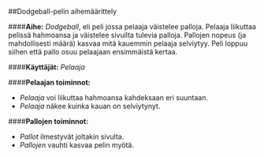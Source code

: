 ##Dodgeball-pelin aihemäärittely

####**Aihe:**
*Dodgeball*, eli peli jossa pelaaja väistelee palloja. Pelaaja liikuttaa pelissä hahmoansa ja väistelee sivuilta tulevia palloja. Pallojen nopeus (ja mahdollisesti määrä) kasvaa mitä kauemmin pelaaja selviytyy. Peli loppuu siihen että pallo osuu pelaajaan ensimmäistä kertaa.

####**Käyttäjät:**
*Pelaaja*

####**Pelaajan toiminnot:**
* *Pelaaja* voi liikuttaa hahmoansa kahdeksaan eri suuntaan.
* *Pelaaja* näkee kuinka kauan on selviytynyt.

####**Pallojen toiminnot:**
* *Pallot* ilmestyvät joltakin sivulta.
* *Pallojen* vauhti kasvaa pelin myötä.